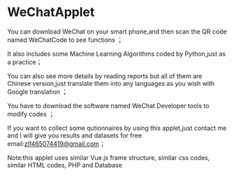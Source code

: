 # WeChatApplet
You can download WeChat on your smart phone,and then scan the QR code named WeChatCode to see functions	；

It also includes some Machine Learning Algorithms coded by Python,just as a practice；

You can also see more details by reading reports but all of them are Chinese version,just translate them into any languages as you wish with Google translation	；
	
You have to download the software named WeChat Developer tools to modify codes		；

If you want to collect some qutionnaires by using this applet,just contact me and I will give you results and datasets for free		
email:zlf465074419@gmail.com；

Note:this applet uses similar Vue.js frame structure, similar css codes, similar HTML codes, PHP and Database  
